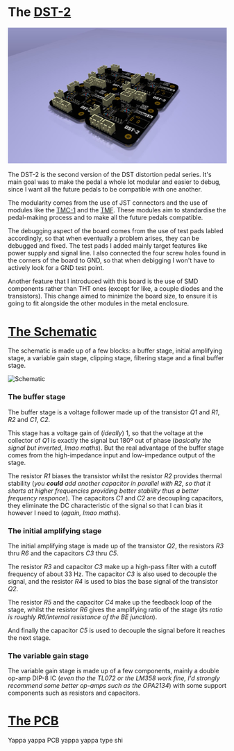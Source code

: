 # The [DST-2](https://github.com/TudorSupica/DST-2/)
![isometric](https://github.com/TudorSupica/DST-2/blob/main/PCB/3D/3D_iso.JPG)

   The DST-2 is the second version of the DST distortion pedal series. It's main goal was to make the pedal a whole lot modular and easier to debug, since I want all the future pedals to be compatible with one another. 
  
  The modularity comes from the use of JST connectors and the use of modules like the [TMC-1](https://github.com/TudorSupica/TMC-1) and the [TMF](https://github.com/TudorSupica/TMF). These modules aim to standardise the pedal-making process and to make all the future pedals compatible.

  The debugging aspect of the board comes from the use of test pads labled accordingly, so that when eventually a problem arises, they can be debugged and fixed. The test pads I added mainly target features like power supply and signal line. I also connected the four screw holes found in the corners of the board to GND, so that when debigging I won't have to actively look for a GND test point.

  Another feature that I introduced with this board is the use of SMD components rather than THT ones (except for like, a couple diodes and the transistors). This change aimed to minimize the board size, to ensure it is going to fit alongside the other modules in the metal enclosure.

  # [The Schematic](https://github.com/TudorSupica/DST-2/blob/main/Schematic/)
   The schematic is made up of a few blocks: a buffer stage, initial amplifying stage, a variable gain stage, clipping stage, filtering stage and a final buffer stage. 

![Schematic](https://github.com/TudorSupica/DST-2/blob/main/Schematic/Schematic.JPG)

   ### The buffer stage 
   The buffer stage is a voltage follower made up of the transistor *Q1* and *R1*, *R2* and *C1*, *C2*.
   
   This stage has a voltage gain of (*ideally*) 1, so that the voltage at the collector of *Q1* is exactly the signal but 180º out of phase (*basically the signal but inverted, lmao maths*). But the real advantage of the buffer stage comes from the high-impedance input and low-impedance output of the stage. 
  
   The resistor *R1* biases the transistor whilst the resistor *R2* provides thermal stability (*you **could** add another capacitor in parallel with R2, so that it shorts at higher frequencies providing better stability thus a better frequency responce*). The capacitors *C1* and *C2* are decoupling capacitors, they eliminate the DC characteristic of the signal so that I can bias it however I need to (*again, lmao maths*).

   ### The initial amplifying stage
   The initial amplifying stage is made up of the transistor *Q2*, the resistors *R3* thru *R6* and the capacitors *C3* thru *C5*.

   The resistor *R3* and capacitor *C3* make up a high-pass filter with a cutoff frequency of about 33 Hz. The capacitor *C3* is also used to decouple the signal, and the resistor *R4* is used to bias the base signal of the transistor *Q2*.

   The resistor *R5* and the capacitor *C4* make up the feedback loop of the stage, whilst the resistor *R6* gives the amplifying ratio of the stage (*its ratio is roughly R6/internal resistance of the BE junction*).

   And finally the capacitor *C5* is used to decouple the signal before it reaches the next stage.

   ### The variable gain stage
   The variable gain stage is made up of a few components, mainly a double op-amp DIP-8 IC (*even tho the TL072 or the LM358 work fine, I'd strongly recommend some better op-amps such as the OPA2134*) with some support components such as resistors and capacitors.
  
   # [The PCB](https://github.com/TudorSupica/DST-2/blob/main/PCB/)
  Yappa yappa PCB yappa yappa type shi
